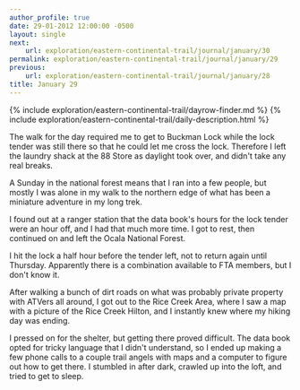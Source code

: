 ```yaml
---
author_profile: true
date: 29-01-2012 12:00:00 -0500
layout: single
next:
    url: exploration/eastern-continental-trail/journal/january/30
permalink: exploration/eastern-continental-trail/journal/january/29
previous:
    url: exploration/eastern-continental-trail/journal/january/28
title: January 29
---
```

{% include exploration/eastern-continental-trail/dayrow-finder.md %}
{% include exploration/eastern-continental-trail/daily-description.html %}

The walk for the day required me to get to Buckman Lock while the lock tender was still there so that he could let me cross the lock. Therefore I left the laundry shack at the 88 Store as daylight took over, and didn't take any real breaks.

A Sunday in the national forest means that I ran into a few people, but mostly I was alone in my walk to the northern edge of what has been a miniature adventure in my long trek.

I found out at a ranger station that the data book's hours for the lock tender were an hour off, and I had that much more time. I got to rest, then continued on and left the Ocala National Forest.

I hit the lock a half hour before the tender left, not to return again until Thursday. Apparently there is a combination available to FTA members, but I don't know it.

After walking a bunch of dirt roads on what was probably private property with ATVers all around, I got out to the Rice Creek Area, where I saw a map with a picture of the Rice Creek Hilton, and I instantly knew where my hiking day was ending.

I pressed on for the shelter, but getting there proved difficult. The data book opted for tricky language that I didn't understand, so I ended up making a few phone calls to a couple trail angels with maps and a computer to figure out how to get there. I stumbled in after dark, crawled up into the loft, and tried to get to sleep.